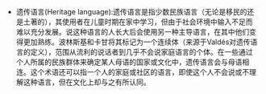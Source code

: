 - 遗传语言(Heritage language):遗传语言是指少数民族语言（无论是移民的还是土著的），其使用者在儿童时期在家中学习，但由于社会环境中输入不足而难以充分发展。说这种语言的人长大后会使用另一种主导语言，在其中他们变得更加熟练。波林斯基和卡甘将其标记为一个连续体（来源于Valdés对遗传语言的定义），范围从流利的说话者到几乎不会说家庭语言的个体。在一些通过个人所属的民族群体来确定某人母语的国家或文化中，遗传语言会与母语相连。这个术语还可以指一个人的家庭或社区的语言，即使这个人不会说或不理解这种语言，但在文化上却与之有所认同。
